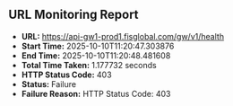 ## URL Monitoring Report

- **URL:** https://api-gw1-prod1.fisglobal.com/gw/v1/health
- **Start Time:** 2025-10-10T11:20:47.303876
- **End Time:** 2025-10-10T11:20:48.481608
- **Total Time Taken:** 1.177732 seconds
- **HTTP Status Code:** 403
- **Status:** Failure
- **Failure Reason:** HTTP Status Code: 403
